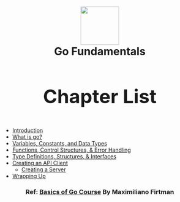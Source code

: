 <h1 align="center"><img style="width: 100px; height: 100px;" src="https://external-content.duckduckgo.com/iu/?u=https%3A%2F%2Fmiro.medium.com%2Fv2%2Fresize%3Afit%3A1200%2F1*i2skbfmDsHayHhqPfwt6pA.png&f=1&nofb=1&ipt=a4c2f7e24c09760336433fc4e06c7f6c3f82d0fc57ab93c14699dec61d419415" /> </br> Go Fundamentals</h1>

<h3 align="center" style="font-size: 50px;">Chapter List</h3>

  - [Introduction](./introduction/README.md)
  - [What is go?](./what-is-go/README.md)
  - [Variables, Constants, and Data Types](./var-const-data/README.mds)
  - [Functions, Control Structures, & Error Handling](./func-control-err)
  - [Type Definitions, Structures, & Interfaces](./type-structure-interfaces)
  - [Creating an API Client](./api-clients)
    - [Creating a Server](./servers)
  - [Wrapping Up](./wrapping-up)


 <h3 align="center">Ref: <a  href="https://frontendmasters.com/courses/go-basics/"> Basics of Go Course</a> By Maximiliano Firtman</h3>
